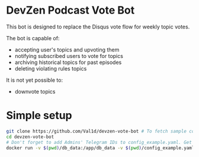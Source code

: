 # DevZen Podcast Vote Bot

This bot is designed to replace the Disqus vote flow for weekly topic votes.

The bot is capable of:

- accepting user's topics and upvoting them
- notifying subscribed users to vote for topics
- archiving historical topics for past episodes
- deleting violating rules topics

It is not yet possible to:

- downvote topics

# Simple setup

```bash
git clone https://github.com/Val1d/devzen-vote-bot # To fetch sample configuration
cd devzen-vote-bot
# Don't forget to add Admins' Telegram IDs to config_example.yaml. Get them via https://t.me/getmyid_bot
docker run -v $(pwd)/db_data:/app/db_data -v $(pwd)/config_example.yaml:/app/config.yaml -e BOT_API_TOKEN=_YOUR_BOT_API_TOKEN_ -d val1d/devzen-bot
```
